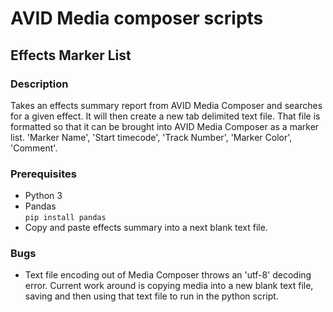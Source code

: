 # AVID Media composer scripts
## Effects Marker List
### Description
Takes an effects summary report from AVID Media Composer and searches for a given effect. It will then create a new tab delimited text file.  That file is formatted so that it can be brought into AVID Media Composer as a marker list.  'Marker Name', 'Start timecode', 'Track Number', 'Marker Color', 'Comment'.

### Prerequisites
- Python 3
- Pandas  
      ```pip install pandas```
- Copy and paste effects summary into a next blank text file.  

### Bugs
- Text file encoding out of Media Composer throws an 'utf-8' decoding error.  Current work around is copying media into a new blank text file, saving and then using that text file to run in the python script.
